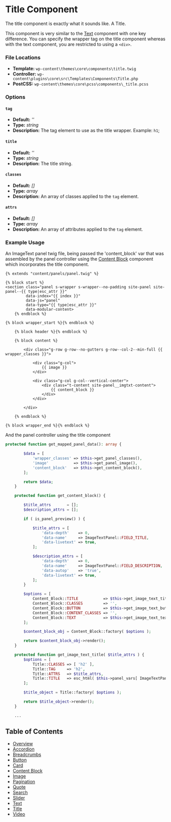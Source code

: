# Title Component

The title component is exactly what it sounds like. A Title.

This component is very similar to the [Text](/docs/theme/components/text.md) component with one key difference. You can specify the wrapper tag on the title component whereas with the text component, you are restricted to using a `<div>`.

### File Locations

* **Template:** `wp-content\themes\core\components\title.twig`
* **Controller:** `wp-content\plugins\core\src\Templates\Components\Title.php`
* **PostCSS:** `wp-content\themes\core\pcss\components\_title.pcss`

### Options

#### `tag`
* **Default:** _''_
* **Type:** _string_
* **Description:** The tag element to use as the title wrapper. Example: `h1`;

#### `title`
* **Default:** _''_
* **Type:** _string_
* **Description:** The title string.

#### `classes`
* **Default:** _[]_
* **Type:** _array_
* **Description:** An array of classes applied to the `tag` element.

#### `attrs`
* **Default:** _[]_
* **Type:** _array_
* **Description:** An array of attributes applied to the `tag` element.

### Example Usage

An ImageText panel twig file, being passed the 'content_block' var that was assembled by the panel controller using the [Content Block](/components_docs/content_block) component which incorporates the title component.

```twig
{% extends "content/panels/panel.twig" %}

{% block start %}
<section class="panel s-wrapper s-wrapper--no-padding site-panel site-panel--{{ type|esc_attr }}"
		 data-index="{{ index }}"
		 data-js="panel"
		 data-type="{{ type|esc_attr }}"
		 data-modular-content>
    {% endblock %}

{% block wrapper_start %}{% endblock %}

	{% block header %}{% endblock %}

	{% block content %}

		<div class="g-row g-row--no-gutters g-row--col-2--min-full {{ wrapper_classes }}">

			<div class="g-col">
				{{ image }}
			</div>

			<div class="g-col g-col--vertical-center">
				<div class="t-content site-panel__imgtxt-content">
					{{ content_block }}
				</div>
			</div>

		</div>

	{% endblock %}

{% block wrapper_end %}{% endblock %}
```

And the panel controller using the title component

```php
protected function get_mapped_panel_data(): array {

		$data = [
			'wrapper_classes' => $this->get_panel_classes(),
			'image'           => $this->get_panel_image(),
			'content_block'   => $this->get_content_block(),
		];

		return $data;
	}

	protected function get_content_block() {

		$title_attrs       = [];
		$description_attrs = [];

		if ( is_panel_preview() ) {

			$title_attrs = [
				'data-depth'    => 0,
				'data-name'     => ImageTextPanel::FIELD_TITLE,
				'data-livetext' => true,
			];

			$description_attrs = [
				'data-depth'    => 0,
				'data-name'     => ImageTextPanel::FIELD_DESCRIPTION,
				'data-autop'    => 'true',
				'data-livetext' => true,
			];
		}

		$options = [
			Content_Block::TITLE           => $this->get_image_text_title( $title_attrs ),
			Content_Block::CLASSES         => '',
			Content_Block::BUTTON          => $this->get_image_text_button(),
			Content_Block::CONTENT_CLASSES => '',
			Content_Block::TEXT            => $this->get_image_text_text( $description_attrs ),
		];

		$content_block_obj = Content_Block::factory( $options );

		return $content_block_obj->render();
	}

	protected function get_image_text_title( $title_attrs ) {
		$options = [
			Title::CLASSES => [ 'h2' ],
			Title::TAG     => 'h2',
			Title::ATTRS   => $title_attrs,
			Title::TITLE   => esc_html( $this->panel_vars[ ImageTextPanel::FIELD_TITLE ] ),
		];

		$title_object = Title::factory( $options );

		return $title_object->render();
	}

	...

```

## Table of Contents

* [Overview](/docs/theme/components/README.md)
* [Accordion](/docs/theme/components/accordion.md)
* [Breadcrumbs](/docs/theme/components/breadcrumbs.md)
* [Button](/docs/theme/components/button.md)
* [Card](/docs/theme/components/card.md)
* [Content Block](/docs/theme/components/content_block.md)
* [Image](/docs/theme/components/Image.md)
* [Pagination](/docs/theme/components/pagination.md)
* [Quote](/docs/theme/components/quote.md)
* [Search](/docs/theme/components/search.md)
* [Slider](/docs/theme/components/slider.md)
* [Text](/docs/theme/components/text.md)
* [Title](/docs/theme/components/title.md)
* [Video](/docs/theme/components/video.md)
